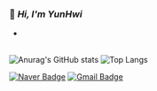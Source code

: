 ### :rabbit: *Hi, I'm YunHwi*

- 



\
![Anurag's GitHub stats](https://github-readme-stats.vercel.app/api?username=88yhtserof&show_icons=true&title_color=6A5ACD&text_color=483D8B&icon_color=FFD700)
![Top Langs](https://github-readme-stats.vercel.app/api/top-langs/?username=88yhtserof&layout=compact&title_color=6A5ACD)

[![Naver Badge](https://img.shields.io/badge/Naver-03C75A?style=flat-square&logo=Naver&logoColor=white&link=mailto:88yhtserof@naver.com)](mailto:88yhtserof@naver.com)
[![Gmail Badge](https://img.shields.io/badge/Gmail-d14836?style=flat-square&logo=Gmail&logoColor=white&link=mailto:88yhtserofg@gmail.com)](mailto:88yhtserofg@gmail.com)

